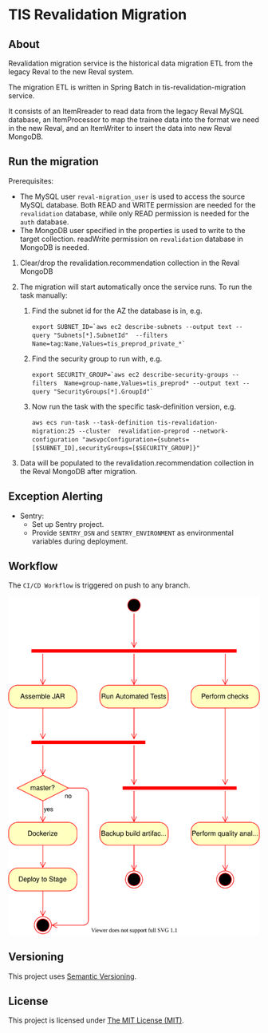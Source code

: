 # TIS Revalidation Migration

## About
Revalidation migration service is the historical data migration ETL from the legacy Reval 
to the new Reval system.

The migration ETL is written in Spring Batch in tis-revalidation-migration service. 

It consists of an ItemRreader to read data from the legacy Reval MySQL database, an
ItemProcessor to map the trainee data into the format we need in the new Reval, and an
ItemWriter to insert the data into new Reval MongoDB.

## Run the migration
Prerequisites:

- The MySQL user `reval-migration_user` is used to access the source MySQL database.
    Both READ and WRITE permission are needed for the `revalidation` database, while only READ 
    permission is needed for the `auth` database.
- The MongoDB user specified in the properties is used to write to the target collection. 
    readWrite permission on `revalidation` database in MongoDB is needed.

1. Clear/drop the revalidation.recommendation collection in the Reval MongoDB
2. The migration will start automatically once the service runs.  To run the task manually:
    1. Find the subnet id for the AZ the database is in, e.g.

        ``export SUBNET_ID=`aws ec2 describe-subnets --output text --query "Subnets[*].SubnetId" 
        --filters Name=tag:Name,Values=tis_preprod_private_*` ``

    2. Find the security group to run with, e.g.

        ``export SECURITY_GROUP=`aws ec2 describe-security-groups --filters 
        Name=group-name,Values=tis_preprod* --output text --query "SecurityGroups[*].GroupId"` ``

    3. Now run the task with the specific task-definition version, e.g.

        `aws ecs run-task --task-definition tis-revalidation-migration:25 --cluster 
        revalidation-preprod --network-configuration
        "awsvpcConfiguration={subnets=[$SUBNET_ID],securityGroups=[$SECURITY_GROUP]}"`

3. Data will be populated to the revalidation.recommendation collection in the Reval MongoDB after migration.

## Exception Alerting
 - Sentry:
    - Set up Sentry project.
    - Provide `SENTRY_DSN` and `SENTRY_ENVIRONMENT` as environmental variables
   during deployment.

## Workflow
The `CI/CD Workflow` is triggered on push to any branch.

![CI/CD workflow](.github/workflows/ci-cd-workflow.svg "CI/CD Workflow")

## Versioning
This project uses [Semantic Versioning](semver.org).

## License
This project is licensed under [The MIT License (MIT)](LICENSE).

